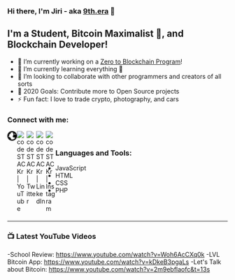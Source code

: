 ### Hi there, I'm Jiri - aka [9th.era][website] 👋

## I'm a Student, Bitcoin Maximalist 🤣, and Blockchain Developer!
- 🔭 I’m currently working on a [Zero to Blockchain Program][website]!
- 🌱 I’m currently learning everything 🤣
- 👯 I’m looking to collaborate with other programmers and creators of all sorts
- 🥅 2020 Goals: Contribute more to Open Source projects
- ⚡ Fun fact: I love to trade crypto, photography, and cars

### Connect with me:

[<img align="left" alt="codeSTACKr.com" width="22px" src="https://raw.githubusercontent.com/iconic/open-iconic/master/svg/globe.svg" />][website]
[<img align="left" alt="codeSTACKr | YouTube" width="22px" src="https://cdn.jsdelivr.net/npm/simple-icons@v3/icons/youtube.svg" />][youtube]
[<img align="left" alt="codeSTACKr | Twitter" width="22px" src="https://cdn.jsdelivr.net/npm/simple-icons@v3/icons/twitter.svg" />][twitter]
[<img align="left" alt="codeSTACKr | LinkedIn" width="22px" src="https://cdn.jsdelivr.net/npm/simple-icons@v3/icons/linkedin.svg" />][linkedin]
[<img align="left" alt="codeSTACKr | Instagram" width="22px" src="https://cdn.jsdelivr.net/npm/simple-icons@v3/icons/instagram.svg" />][instagram]

<br />

### Languages and Tools:
- JavaScript
- HTML
- CSS
- PHP

<br />
<br />

---
### 📺 Latest YouTube Videos
<!-- YOUTUBE:START -->
-School Review: https://www.youtube.com/watch?v=Woh6AcCXq0k
-LVL Bitcoin App: https://www.youtube.com/watch?v=kDkeB3pgaLs
-Let's Talk about Bitcoin: https://www.youtube.com/watch?v=2m9ebflaofc&t=13s
<!-- YOUTUBE:END -->

[website]: https://www.linkedin.com/in/jiri-adam-a28327190/
[twitter]: https://twitter.com/JiriAJr
[youtube]: https://www.youtube.com/channel/UCFjOW2zcQyGILCfKVuy1iVA
[instagram]: https://www.instagram.com/jiriadamj/
[linkedin]: https://www.linkedin.com/in/jiri-adam-a28327190/
